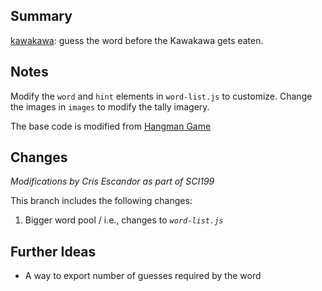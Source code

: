 ## Summary

[kawakawa](https://statbiscuit.github.io/mini_games/kawakawa/index.html): guess the word before the Kawakawa gets eaten.

## Notes

Modify the `word` and `hint` elements in `word-list.js` to customize. Change the images in `images` to modify the tally imagery.

The base code is modified from [Hangman Game](https://www.codingnepalweb.com/build-hangman-game-html-javascript/)

## Changes

*Modifications by Cris Escandor as part of SCI199*

This branch includes the following changes:

1. Bigger word pool / i.e., changes to *`word-list.js`*

## Further Ideas

* A way to export number of guesses required by the word